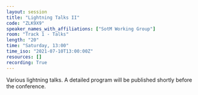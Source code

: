 ```yaml
---
layout: session
title: "Lightning Talks II"
code: "ZLK9X9"
speaker_names_with_affiliations: ["SotM Working Group"]
room: "Track 1 - Talks"
length: "20"
time: "Saturday, 13:00"
time_iso: "2021-07-10T13:00:00Z"
resources: []
recording: True
---
```

Various lightning talks. A detailed program will be published shortly before the conference.
